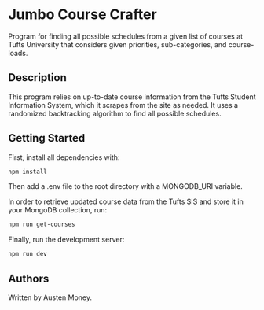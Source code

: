 # Jumbo Course Crafter

Program for finding all possible schedules from a given list of courses at Tufts
University that considers given priorities, sub-categories, and course-loads.

## Description

This program relies on up-to-date course information from the Tufts Student 
Information System, which it scrapes from the site as needed. It uses a
randomized backtracking algorithm to find all possible schedules.

## Getting Started

First, install all dependencies with:

```bash
npm install
```

Then add a .env file to the root directory with a MONGODB_URI variable.

In order to retrieve updated course data from the Tufts SIS and store it in
your MongoDB collection, run:

```bash
npm run get-courses
```

Finally, run the development server:

```bash
npm run dev
```

## Authors

Written by Austen Money.
